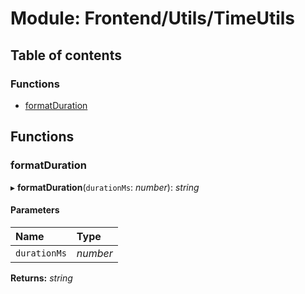 # Module: Frontend/Utils/TimeUtils

## Table of contents

### Functions

- [formatDuration](frontend_utils_timeutils.md#formatduration)

## Functions

### formatDuration

▸ **formatDuration**(`durationMs`: _number_): _string_

#### Parameters

| Name         | Type     |
| :----------- | :------- |
| `durationMs` | _number_ |

**Returns:** _string_
